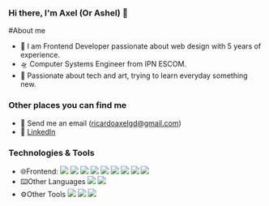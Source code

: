### Hi there, I'm Axel (Or Ashel) 👋

#About me

- 🎤 I am Frontend Developer passionate about web design with 5 years of experience.
- 🛸 Computer Systems Engineer from IPN ESCOM.
- 📘 Passionate about tech and art, trying to learn everyday something new.


### Other places you can find me 

- 📧 Send me an email (ricardoaxelgd@gmail.com)
- 👔 [LinkedIn](https://www.linkedin.com/in/ricardoaxel/)


### Technologies & Tools
- 🌐Frontend: 
![](https://img.shields.io/badge/HTML-informational?style=flat&logo=<LOGO_NAME>&logoColor=white&color=2bbc8a)
![](https://img.shields.io/badge/CSS-informational?style=flat&logo=<LOGO_NAME>&logoColor=white&color=2bbc8a)
![](https://img.shields.io/badge/Javascript-informational?style=flat&logo=<LOGO_NAME>&logoColor=white&color=2bbc8a)
![](https://img.shields.io/badge/Typescript-informational?style=flat&logo=<LOGO_NAME>&logoColor=white&color=2bbc8a)
![](https://img.shields.io/badge/React-informational?style=flat&logo=<LOGO_NAME>&logoColor=white&color=2bbc8a)
![](https://img.shields.io/badge/Redux-informational?style=flat&logo=<LOGO_NAME>&logoColor=white&color=2bbc8a)
![](https://img.shields.io/badge/NX-informational?style=flat&logo=<LOGO_NAME>&logoColor=white&color=2bbc8a)
![](https://img.shields.io/badge/Emotion-informational?style=flat&logo=<LOGO_NAME>&logoColor=white&color=2bbc8a)
![](https://img.shields.io/badge/MaterialUI-informational?style=flat&logo=<LOGO_NAME>&logoColor=white&color=2bbc8a)
- ⌨️Other Languages
![](https://img.shields.io/badge/Python-informational?style=flat&logo=<LOGO_NAME>&logoColor=white&color=5c567a)
![](https://img.shields.io/badge/PHP-informational?style=flat&logo=<LOGO_NAME>&logoColor=white&color=5c567a)
- ⚙️Other Tools
![](https://img.shields.io/badge/NodeJS-informational?style=flat&logo=<LOGO_NAME>&logoColor=white&color=24224f)
![](https://img.shields.io/badge/Visual_Studio_Code-informational?style=flat&logo=<LOGO_NAME>&logoColor=white&color=24224f)
![](https://img.shields.io/badge/Git-informational?style=flat&logo=<LOGO_NAME>&logoColor=white&color=24224f)
###
